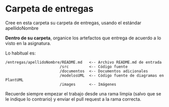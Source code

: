 # Carpeta de entregas

Cree en esta carpeta su carpeta de entregas, usando el estándar apellidoNombre

**Dentro de su carpeta**, organice los artefactos que entrega de acuerdo a lo visto en la asignatura.

Lo habitual es:

```
/entregas/apellidoNombre/README.md   <-- Archivo README.md de entrada
                        /src         <-- Código fuente
                        /documentos  <-- Documentos adicionales
                        /modelosUML  <-- Código fuente de diagramas en PlantUML
                        /images      <-- Imágenes

```

Recuerde siempre empezar el trabajo desde una rama limpia (salvo que se le indique lo contrario) y enviar el pull request a la rama correcta.